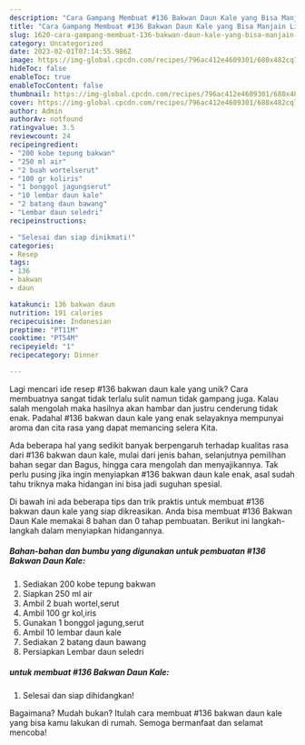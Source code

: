 ```yaml
---
description: "Cara Gampang Membuat #136 Bakwan Daun Kale yang Bisa Manjain Lidah"
title: "Cara Gampang Membuat #136 Bakwan Daun Kale yang Bisa Manjain Lidah"
slug: 1620-cara-gampang-membuat-136-bakwan-daun-kale-yang-bisa-manjain-lidah
category: Uncategorized
date: 2023-02-01T07:14:55.986Z
image: https://img-global.cpcdn.com/recipes/796ac412e4609301/680x482cq70/136-bakwan-daun-kale-foto-resep-utama.jpg
hideToc: false
enableToc: true
enableTocContent: false
thumbnail: https://img-global.cpcdn.com/recipes/796ac412e4609301/680x482cq70/136-bakwan-daun-kale-foto-resep-utama.jpg
cover: https://img-global.cpcdn.com/recipes/796ac412e4609301/680x482cq70/136-bakwan-daun-kale-foto-resep-utama.jpg
author: Admin
authorAv: notfound
ratingvalue: 3.5
reviewcount: 24
recipeingredient:
- "200 kobe tepung bakwan"
- "250 ml air"
- "2 buah wortelserut"
- "100 gr koliris"
- "1 bonggol jagungserut"
- "10 lembar daun kale"
- "2 batang daun bawang"
- "Lembar daun seledri"
recipeinstructions:

- "Selesai dan siap dinikmati!"
categories:
- Resep
tags:
- 136
- bakwan
- daun

katakunci: 136 bakwan daun 
nutrition: 191 calories
recipecuisine: Indonesian
preptime: "PT11M"
cooktime: "PT54M"
recipeyield: "1"
recipecategory: Dinner

---
```





Lagi mencari ide resep #136 bakwan daun kale yang unik? Cara membuatnya sangat tidak terlalu sulit namun tidak gampang juga. Kalau salah mengolah maka hasilnya akan hambar dan justru cenderung tidak enak. Padahal #136 bakwan daun kale yang enak selayaknya mempunyai aroma dan cita rasa yang dapat memancing selera Kita.





Ada beberapa hal yang sedikit banyak berpengaruh terhadap kualitas rasa dari #136 bakwan daun kale, mulai dari jenis bahan, selanjutnya pemilihan bahan segar dan Bagus, hingga cara mengolah dan menyajikannya. Tak perlu pusing jika ingin menyiapkan #136 bakwan daun kale enak,      asal sudah tahu triknya maka hidangan ini bisa jadi suguhan spesial.





















Di bawah ini ada beberapa tips dan trik praktis untuk membuat #136 bakwan daun kale yang siap dikreasikan. Anda bisa membuat #136 Bakwan Daun Kale memakai 8 bahan dan 0 tahap pembuatan. Berikut ini langkah-langkah dalam menyiapkan hidangannya.

<!--inarticleads1-->

##### Bahan-bahan dan bumbu yang digunakan untuk pembuatan #136 Bakwan Daun Kale:

1. Sediakan 200 kobe tepung bakwan
1. Siapkan 250 ml air
1. Ambil 2 buah wortel,serut
1. Ambil 100 gr kol,iris
1. Gunakan 1 bonggol jagung,serut
1. Ambil 10 lembar daun kale
1. Sediakan 2 batang daun bawang
1. Persiapkan Lembar daun seledri




<!--inarticleads2-->

#####  untuk membuat #136 Bakwan Daun Kale:


1. Selesai dan siap dihidangkan!



Bagaimana? Mudah bukan? Itulah cara membuat #136 bakwan daun kale yang bisa kamu lakukan di rumah. Semoga bermanfaat dan selamat mencoba!
